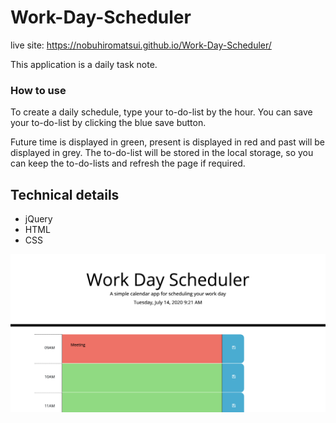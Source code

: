 # Work-Day-Scheduler

live site: https://nobuhiromatsui.github.io/Work-Day-Scheduler/

This application is a daily task note.


<h3>How to use</h3>
To create a daily schedule, type your to-do-list by the hour.
You can save your to-do-list by clicking the blue save button.

Future time is displayed in green, present is displayed in red and past will be displayed in grey.
The to-do-list will be stored in the local storage, so you can keep the to-do-lists and refresh the page if required.


<h2>Technical details</h2>
<ul>
<li>jQuery</li>
<li>HTML</li>
<li>CSS</li>
</ul>
  
<img src="https://github.com/nobuhiromatsui/Work-Day-Scheduler/blob/master/img/dayschedule.png" alt="daySchedule">

